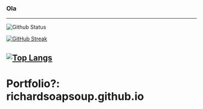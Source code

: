 ### Ola

---


![Github Status](https://github-readme-stats.vercel.app/api?username=richardsoapsoup&show_icons=true&theme=dark&icon_color=00ff00&ring_color=00ff00)


[![GitHub Streak](http://github-readme-streak-stats.herokuapp.com?user=richardsoapsoup&theme=dark&background=000000&ring=00ff00&fire=00ff00&currStreakNum=ffffff&currStreakLabel=00ff00)](https://git.io/streak-stats)



[![Top Langs](https://github-readme-stats.vercel.app/api/top-langs/?username=richardsoapsoup&layout=compact&theme=vision-friendly-dark&text_color=00ff00&title_color=ffffff)](https://github.com/anuraghazra/github-readme-stats)
---

# Portfolio?: richardsoapsoup.github.io
<!--
**richardsoapsoup/richardsoapsoup** is a ✨ _special_ ✨ repository because its `README.md` (this file) appears on your GitHub profile.

Here are some ideas to get you started:

- 🔭 I’m currently working on ...
- 🌱 I’m currently learning ...
- 👯 I’m looking to collaborate on ...
- 🤔 I’m looking for help with ...
- 💬 Ask me about ...
- 📫 How to reach me: ...
- 😄 Pronouns: ...
- ⚡ Fun fact: ...
-->
